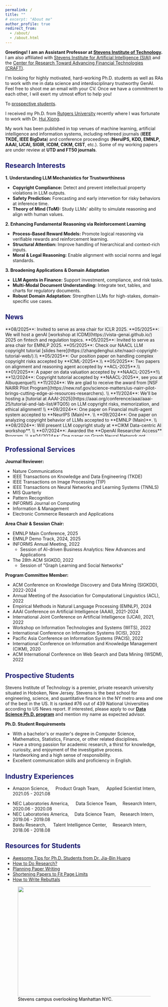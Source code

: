 ```yaml
---
permalink: /
title: ""
# excerpt: "About me"
author_profile: true
redirect_from: 
  - /about/
  - /about.html
---
```

<!-- <span style="color:MidnightBlue">Bio</span> -->
<!-- --- -->
**Greetings! I am an Assistant Professor at [Stevens Institute of Technology](https://www.stevens.edu/).**
I am also affiliated with [Stevens Institute for Artificial Intelligence (SIAI)](https://www.stevens.edu/stevens-institute-for-artificial-intelligence) and the [Center for Research Toward Advancing Financial Technologies (CRAFT)](https://www.stevens.edu/craft).

<!-- I'm actively looking for Ph.D. students to work with me in AI-driven business analytics. Feel free to shoot me an email with your CV. Once we have a commitment to each other, I will exert my utmost effort to help you! -->

I'm looking for highly motivated, hard-working Ph.D. students as well as RAs to work with me in data science and interdisciplinary trustworthy GenAI. Feel free to shoot me an email with your CV. Once we have a commitment to each other, I will exert my utmost effort to help you!

To [prospective students](https://hackmd.io/@Fg51OpMIRxuG47UeqMhuZw/Hylyc7jSkg).

I received my Ph.D. from [Rutgers University](https://en.wikipedia.org/wiki/Rutgers_University#Rankings) recently where I was fortunate to work with Dr. [Hui Xiong](https://scholar.google.com.hk/citations?hl=zh-CN&user=cVDF1tkAAAAJ&view_op=list_works&sortby=pubdate). 
<!-- I was a visiting scholar at UIUC, Siebel School of Computing and Data Science, in 2024, hosted by Prof. [Heng Ji](https://blender.cs.illinois.edu/hengji.html). -->

<!-- My research interests lie in the intersection of machine learning, natural langauge processing and business intelligence.  -->
<!-- More recently, I study the interplay between **LLMs/GenAI, legal and socioethical issue, business and innovation**. -->

<!-- More recently, I study the interaction between **LLM, business, law/ethics, social impact and innovation.** -->

<!-- I am interested in two types of research philosophy: (i) empower AI models with human domain knowledge, i.e., leverage domain knowledge to design new AI models for domain sciences (e.g., Talent Analytics and FinTech); (ii) leverage AI to discover new knowledge, i.e., apply machine learning to interpret societal phenomena and derive managerial implications to guide decision-making. -->

<!-- Specifically, my research focuses on **domain knowledge inspired deep representation learning** to fuse diverse knowledge sources (e.g., graph-structured knowledge, text semantic, and formula knowledge, etc) for complex domain adaptation.
My work is primarily related to the following topics,
-  **ML Methodologies:** Graph Representation Learning, Text Representation Learning, Reinforcement Learning.  
-  **Domain Applications:** Career Network Analysis, Employee Turnover Prediction, Venture Capital Portfolio Generation, E-commerce Product Linkage.  -->


My work has been published in top venues of machine learning, artificial intelligence and information systems, including refereed journals (**IEEE TKDE, IEEE BigData**) and conference proceedings (**NeruIPS, KDD, EMNLP, AAAI, IJCAI, SIGIR, ICDM, CIKM, CIST**, etc.). Some of my working papers are under review at **UTD and FT50 journals**.

<!-- 
My faviorate quote:
"It does not matter how slowly you go as long as you do not stop." - Confucius\\
子曰："譬如为山，未成一篑，止，吾止也。譬如平地，虽覆一篑，进，吾往也。"  -->

<span style="color:MidnightBlue">Research Interests</span>
--------------------
**1. Understanding LLM Mechanistics for Trustworthiness**

- **Copyright Compliance:** Detect and prevent intellectual property violations in LLM outputs.
- **Safety Prediction:** Forecasting and early intervetion for risky behaviors at inference time.
- **Theory of Mind (ToM):** Study LLMs' ability to simulate reasoning and align with human values.

**2. Enhancing Fundamental Reasoning via Reinforcement Learning**

- **Process-Based Reward Models:** Promote logical reasoning via verifiable rewards and reinforcement learning.
- **Structural Attention:** Improve handling of hierarchical and context-rich inputs.
- **Moral & Legal Reasoning:** Enable alignment with social norms and legal standards.

**3. Broadening Applications & Domain Adaptation**

- **LLM Agents in Finance:** Support investment, compliance, and risk tasks.
- **Multi-Modal Document Understanding:** Integrate text, tables, and charts for regulatory documents.
- **Robust Domain Adaptation:** Strengthen LLMs for high-stakes, domain-specific use cases.

<span style="color:MidnightBlue">News</span>
----
<!-- <div style="width:800px;height:450px;line-height:3em;overflow:scroll;padding:5px;" markdown="1"> -->
<!-- <div style="width:800px;height:350px;overflow:scroll;background-color:WhiteSmoke;border:3px DarkGray;resize:" markdown="1"> -->
<div style="width:100%;height:350px;overflow:scroll;background-color:WhiteSmoke;border:3px DarkGray;" markdown="1">
**08/2025**: Invited to serve as area chair for ICLR 2025.
**05/2025**: We will host a genAI [workshop at ICDM](https://vista-genai.github.io/) 2025 on fintech and regulation topics. 
**05/2025**: Invited to serve as area chair for EMNLP 2025.
**05/2025**: Check our NAACL LLM copyright tutorial [slides here](https://zhangdenghui.site/naacl-copyright-tutorial-web/).\\
**05/2025**: Our position paper on handling complex copyright risks accepted by **ICML-2025**.\\
**05/2025**: Two papers on alignment and reasoning agent accepted by **ACL-2025**.\\
**01/2025**: A paper on data valuation accepted by **NAACL-2025**!\\
**12/2024**: Copyright tutorial accepted by **NAACL-2025**, see you at Albuquerque!\\
**11/2024**: We are glad to receive the award from [NSF NAIRR Pilot Program](https://new.nsf.gov/science-matters/us-nairr-pilot-brings-cutting-edge-ai-resources-researchers). \\
**11/2024**: We'll be hosting a [tutorial at AAAI-2025](https://aaai.org/conference/aaai/aaai-25/tutorial-and-lab-list/#TQ05) on LLM copyright risks, memorization, and ethical alignment! \\
**09/2024**: One paper on Financial multi-agent system accepted to **NeurIPS (Main)**. \\
**09/2024**: One paper on analyzing copyright behavior of LLMs accepted to **EMNLP (Main)**. \\
**08/2024**: Will present LLM copyright study at **CIKM Data-centric AI workshop**. \\
**07/2024**: Awarded the **OpenAI Researcher Access** Program. \\
**04/2024**: One paper on Graph Neural Network got accepted to [IJCAI 2024](https://ijcai24.org/#).\\
**03/2024**: Collaboration team received a $5,000 grant supporting research on **AI labor ecosystem**. \\
**01/2024**: Invited to serve as a reviewer for **MIS Quarterly**. \\
**12/2023**: Glad to receive the **Best Student Paper Award** at [ICIS 2023](https://icis2023.aisconferences.org/)!\\
**12/2023**: One paper on Hierarchical Multi-Label Classification got accepted to [AAAI 2024](https://aaai.org/aaai-conference/)!\\
**11/2023**: One paper on **Sequence Learning for Trading** got accepted to **IEEE TKDE**!\\
**09/2023**: Invited to serve as a reviewer for INFORMS Journal on Computing. \\
**09/2023**: Invited to serve as a reviewer for [Nature Communications](https://www.nature.com/ncomms/). \\
**03/2023**: Invited to serve as a reviewer for [AMCIS 2023](https://amcis2023.aisconferences.org/). \\
**02/2023**: Invited to serve as a PC member for [KDD 2023](https://kdd.org/kdd2023/). \\
**09/2022**: Glad to receive the Student Scholarship from **INFORMS Workshop on Data Science**!\\
**09/2022**: Invited to serve as a PC member for [WITS 2022](https://witsconf.org/wits2022-call-for-papers/)! \\
**08/2022**: Two papers got accepted to [INFORMS Workshop on Data Science](https://blogs.ubc.ca/datascience2022/). \\
**08/2022**: One paper got accepted to [CIST 2022](https://sites.google.com/view/cist2022/home?authuser=0). \\
**08/2022**: One paper on product representation learning got accepted to [IEEE TKDE](https://ieeexplore.ieee.org/xpl/RecentIssue.jsp?punumber=69). \\
**08/2022**: Invited to serve as a PC member for [AAAI 2023](https://aaai.org/Conferences/AAAI-23/). \\
**07/2022**: Invited to serve as a session chair for [KDD 2022](https://kdd.org/kdd2022/index.html). \\
**05/2022**: Thrilled to receive the Dean's Dissertation Fellowship from Rutgers, thank you Rutgers! \\
**04/2022**: Will serve as a session chair at [INFORMS 2022](https://meetings.informs.org/wordpress/indianapolis2022/). \\
**12/2021**: One paper on **Knowledge Graph reasoning** got accepted to [AAAI'22](https://aaai.org/conference/aaai/aaai-22/) (15% acceptance rate). \\
**11/2021**: Invited to serve as a PC member for KDD'22 Applied Data Science Track. \\
**10/2021**: Gave a talk about **Domain-oriented BERT** at [AI Times (by Tsinghua University)](https://www.bilibili.com/video/BV11q4y197Qr?spm_id_from=333.999.0.0). \\
**08/2021**: Invited to serve as a PC member for AAAI'22, WSDM'22. \\
**07/2021**: Invited to serve as a PC member for IJCAI'22. \\
**05/2021**: One paper accepted to [KDD'21](https://kdd.org/kdd2021/). \\
**04/2021**: Passed my dissertation proposal defense, glad to be Ph.D. candidate now! \\
**01/2021**: Will join Amazon as a research intern. \\
**12/2020**: One paper on **Corporate Profiling** accepted to AAAI'21. \\
**11/2020**: Invited to serve as a PC member for WWW'21. \\
**10/2020**: Invited to serve as a PC member for IJCAI'21. \\
**09/2020**: Invited to serve as a PC member for AAAI'21.
</div>




<!-- Education -->

<!-- ------ -->

<!-- * **Rutgers, The State University of New Jersey** -->

<!-- * Ph.D. in Information Systems, &nbsp;2018 - Current -->
<!-- * Advisor: Prof. [Hui Xiong](http://datamining.rutgers.edu/)  -->
<!-- * **Institute of Computing Technology, Chinese Academy of Sciences** -->

<!-- * M.S. in Computer Science, &nbsp;2015 - 2018 -->
<!-- * Advisor: Prof. [Jun Xu](https://scholar.google.com/citations?user=su14mcEAAAAJ&hl=enl)  -->
<!-- * **University of Science and Technology Beijing** -->

<!-- * B.E. in Electronic Engineering, &nbsp;2011 - 2015 -->
<!-- * Beijing Outstanding Undergraduate Award (Top 2%) -->
<!-- Publications
 -->

<span style="color:MidnightBlue">Professional Services</span>
--------

**Journal Reviewer:**
- Nature Communications
- IEEE Transactions on Knowledge and Data Engineering (TKDE)
- IEEE Transactions on Image Processing (TIP)
- IEEE Transactions on Neural Networks and Learning Systems (TNNLS)
- MIS Quarterly
- Pattern Recognition
- INFORMS Journal on Computing
- Information & Management
- Electronic Commerce Research and Applications

<!--  Pattern Recognition, 2024
- MIS Quarterly, 2024
- Nature Communications, 2023
- Information & Management, 2023
- INFORMS Journal on Computing, 2023
- Electronic Commerce Research and Applications, 2022
- IEEE Transactions on Knowledge and Data Engineering (TKDE), 2019 -->

**Area Chair & Session Chair:**
- EMNLP Main Conference, 2025
- EMNLP Demo Track, 2024, 2025
- INFORMS Annual Meeting, 2022
  - Session of AI-driven Business Analytics: New Advances and Applications
- The 28th ACM SIGKDD, 2022
  - Session of "Graph Learning and Social Networks"
  
<!-- PC Member: ACL'2022, AAAI'22, IJCAI'22, WSDM'22, WWW'21, IJCAI'21, AAAI'21.\\
External/Sub Reviewer: KDD 2021, WSDM 2020, CIKM 2020, IJCAI 2020, CIKM 2019, TKDE 2019. -->
**Program Committee Member:**
- ACM Conference on Knowledge Discovery and Data Mining (SIGKDD), 2022-2024
  <!-- - Program Committee (2022) -->
  <!-- - External Reviewer (2021) -->
- Annual Meeting of the Association for Computational Linguistics (ACL), 2022
- Empirical Methods in Natural Language Processing (EMNLP), 2024
  <!-- - Rolling Reviewer (2022) -->
- AAAI Conference on Artificial Intelligence (AAAI), 2021-2024
  <!-- - Program Committee (2021, 2022) -->
- International Joint Conference on Artificial Intelligence (IJCAI), 2021, 2022
  <!-- - Program Committee (2021, 2022), External Reviewer (2020) -->
- Workshop on Information Technologies and Systems (WITS), 2022
  <!-- - Program Committee (2022) -->
- International Conference on Information Systems (ICIS), 2022
  <!-- - Reviewer (2022) -->
- Pacific Asia Conference on Information Systems (PACIS), 2022
  <!-- - Reviewer (2022) -->
- International Conference on Information and Knowledge Management (CIKM), 2020
  <!-- - External Reviewer (2019, 2020) -->
- ACM International Conference on Web Search and Data Mining (WSDM), 2022




<span style="color:MidnightBlue">Prospective Students</span>
--------------------
Stevens Institute of Technology is a premier, private research university situated in Hoboken, New Jersey. Stevens is the best school for engineering, science, and quantitative finance in the NY metro area and one of the best in the US. It is ranked #76 out of 439 National Universities according to US News report. If interested, please apply to our [**Data Science Ph.D. program**](https://www.stevens.edu/program/data-science-phd) and mention my name as expected advisor.

**Ph.D. Student Requirements**
- With a bachelor's or master's degree in Computer Science, Mathematics, Statistics, Finance, or other related disciplines.
- Have a strong passion for academic research, a thirst for knowledge, curiosity, and enjoyment of the investigative process.
- Hardworking and a high sense of responsibility.
- Excellent communication skills and proficiency in English.



<span style="color:MidnightBlue">Industry Experiences</span>
--------------------
* Amazon Science,   &emsp; Product Graph Team, &emsp; Applied Scientist Intern, 2021.05 - 2021.08
  <!-- * Applied Scientist Intern -->
  <!-- * Topic: Language Representation Pre-training for Low-resource Entity Matching. -->
    <!-- * Mentors: [Xin Luna Dong](https://scholar.google.com/citations?user=uGsKvHoAAAAJ&hl=en), [Zhengyang Wang](https://scholar.google.com/citations?user=A4fNBtEAAAAJ) -->
<!-- * NEC Laboratories America,       Research Intern,       2020.06 - 2020.08 -->
* NEC Laboratories America, &emsp; Data Science Team, &emsp;Research Intern,&emsp; 2020.06 - 2020.08
  <!-- * Research Intern -->
  <!-- * Topic: Deep Contextualized Product Representation Learning. -->
* NEC Laboratories America, &emsp;Data Science Team,&emsp;Research Intern,&emsp;   2019.06 - 2019.08
  <!-- * Research Intern -->
  <!-- * Topic: Spatio-temporal Modeling for Turbulence Forecasting. -->
    <!-- * Mentor: Dr. [Yanchi Liu](https://scholar.google.com.hk/citations?hl=zh-CN&user=faLmr-YAAAAJ&view_op=list_works&sortby=pubdate)  -->
* Baidu Research,     &emsp; Talent Intelligence Center, &emsp;Research Intern,&emsp;    2018.06 - 2018.08
  <!-- * Research Intern -->
  <!-- * Topic: Representation Learning for Talent and Job Market Analysis and Benchmarking. -->
    <!-- * Mentor: Dr. [Hengshu Zhu](https://scholar.google.com/citations?user=55MQBzYAAAAJ&hl=en)  -->


<!-- [![Stevens Campus](/images/stevens1.jpg "Stevens Campus")](https://www.youtube.com/watch?v=UWOqgGz21gk) -->

<span style="color:MidnightBlue">Resources for Students</span>
----------------------
- [Awesome Tips for Ph.D. Students from Dr. Jia-Bin Huang](https://github.com/jbhuang0604/awesome-tips)
- [How to Do Research?](https://people.csail.mit.edu/billf/publications/How_To_Do_Research.pdf)
- [Planning Paper Writing](https://deviparikh.medium.com/planning-paper-writing-553f497e8839)
- [Shortening Papers to Fit Page Limits](https://deviparikh.medium.com/shortening-papers-to-fit-page-limits-97601318681d)
- [How to Write Rebuttals](https://deviparikh.medium.com/how-we-write-rebuttals-dc84742fece1)


<figure>
    <a href="https://www.youtube.com/watch?v=UWOqgGz21gk"><img src="/images/stevens.jpg" style="width:750px;height:350px;"
         alt=""> </a>
    <figcaption> <span style="color:black">Stevens campus overlooking Manhattan NYC.</span></figcaption>
</figure>


<!--
Teaching Experience
-------------------
 ### **Instructor:** 
- Big Data Technology (Graduate, Spring 2024, Stevens Institute of Technology).
  - Topics: MapReduce, Hadoop, Spark, Streaming Data, Large-scale Machine Learning.
- Data Warehousing & Data Mining (Undergraduate, Spring 2022, Rutgers University)
  - Teach students with diverse backgrounds the fundations of data mining and machine learning, as well as how to use Python, Pandas, Orange to perform quick data anlytics.
-->

  <!-- - Course Evaluation: 4.53/5 (department average 4.29/5) -->

<!-- ### **Teaching Assistant:**
- Cyber Security
- Information Security IT/CS (Fall 2021, Spring 2022)
- Data Warehousing & Data Mining (Spring 2021)
- Time Series Model (2020 Fall) -->
